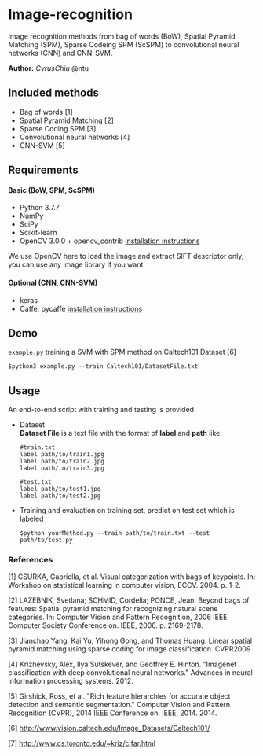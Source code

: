 # Image-recognition
Image recognition methods from bag of words (BoW), Spatial Pyramid Matching (SPM), Sparse Codeing SPM (ScSPM) to convolutional neural networks (CNN) and CNN-SVM.

**Author:** *CyrusChiu* @ntu

## Included methods
-   Bag of words [1]
-   Spatial Pyramid Matching [2]
-   Sparse Coding SPM [3]
-   Convolutional neural networks [4]
-   CNN-SVM [5]

## Requirements
#### Basic (BoW, SPM, ScSPM)
-   Python 3.7.7
-   NumPy
-   SciPy
-   Scikit-learn
-   OpenCV 3.0.0 + opencv_contrib [installation instructions](http://www.pyimagesearch.com/2015/06/22/install-opencv-3-0-and-python-2-7-on-ubuntu/)  

We use OpenCV here to load the image and extract SIFT descriptor only, you can use any image library if you want.
#### Optional (CNN, CNN-SVM)
-   keras
-   Caffe, pycaffe [installation instructions](http://caffe.berkeleyvision.org/installation.html)  

## Demo
`example.py` training a SVM with SPM method on Caltech101 Dataset [6]

```
$python3 example.py --train Caltech101/DatasetFile.txt
```


## Usage
An end-to-end script with training and testing is provided

- Dataset  
**Dataset File** is a text file with the format of  **label** and **path** like:

  ```
  #train.txt
  label path/to/train1.jpg  
  label path/to/train2.jpg  
  label path/to/train3.jpg  
  ```
  ```
  #test.txt
  label path/to/test1.jpg
  label path/to/test2.jpg
  ```

- Training and evaluation on training set, predict on test set which is labeled 
  
  ```
  $python yourMethod.py --train path/to/train.txt --test path/to/test.py
  ```
  
  
  
### References
[1] CSURKA, Gabriella, et al. Visual categorization with bags of keypoints. In: Workshop on statistical learning in computer vision, ECCV. 2004. p. 1-2.

[2] LAZEBNIK, Svetlana; SCHMID, Cordelia; PONCE, Jean. Beyond bags of features: Spatial pyramid matching for recognizing natural scene categories. In: Computer Vision and Pattern Recognition, 2006 IEEE Computer Society Conference on. IEEE, 2006. p. 2169-2178.

[3] Jianchao Yang, Kai Yu, Yihong Gong, and Thomas Huang. Linear spatial pyramid matching using sparse coding for image classification. CVPR2009

[4] Krizhevsky, Alex, Ilya Sutskever, and Geoffrey E. Hinton. "Imagenet classification with deep convolutional neural networks." Advances in neural information processing systems. 2012.

[5] Girshick, Ross, et al. "Rich feature hierarchies for accurate object detection and semantic segmentation." Computer Vision and Pattern Recognition (CVPR), 2014 IEEE Conference on. IEEE, 2014.
2014.

[6] http://www.vision.caltech.edu/Image_Datasets/Caltech101/

[7] http://www.cs.toronto.edu/~kriz/cifar.html

